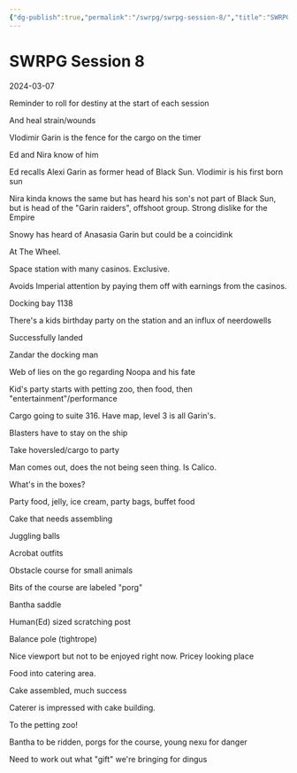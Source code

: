 ```yaml
---
{"dg-publish":true,"permalink":"/swrpg/swrpg-session-8/","title":"SWRPG Session 8"}
---
```



# SWRPG Session 8

2024-03-07

Reminder to roll for destiny at the start of each session

And heal strain/wounds

Vlodimir Garin is the fence for the cargo on the timer

Ed and Nira know of him

Ed recalls Alexi Garin as former head of Black Sun. Vlodimir is his first born sun

Nira kinda knows the same but has heard his son's not part of Black Sun, but is head of the "Garin raiders", offshoot group. Strong dislike for the Empire

Snowy has heard of Anasasia Garin but could be a coincidink

At The Wheel. 

Space station with many casinos. Exclusive. 

Avoids Imperial attention by paying them off with earnings from the casinos. 

Docking bay 1138

There's a kids birthday party on the station and an influx of neerdowells

Successfully landed

Zandar the docking man

Web of lies on the go regarding Noopa and his fate

Kid's party starts with petting zoo, then food, then "entertainment"/performance

Cargo going to suite 316. Have map, level 3 is all Garin's. 

Blasters have to stay on the ship

Take hoversled/cargo to party

Man comes out, does the not being seen thing. Is Calico. 

What's in the boxes?

Party food, jelly, ice cream, party bags, buffet food

Cake that needs assembling

Juggling balls

Acrobat outfits

Obstacle course for small animals 

Bits of the course are labeled "porg"

Bantha saddle

Human(Ed) sized scratching post

Balance pole (tightrope)

Nice viewport but not to be enjoyed right now. Pricey looking place

Food into catering area. 

Cake assembled, much success

Caterer is impressed with cake building.

To the petting zoo!

Bantha to be ridden, porgs for the course, young nexu for danger

Need to work out what "gift" we're bringing for dingus
